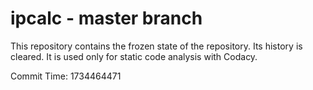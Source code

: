 # ipcalc - master branch

This repository contains the frozen state of the repository.
Its history is cleared. It is used only for static code
analysis with Codacy.

Commit Time: 1734464471